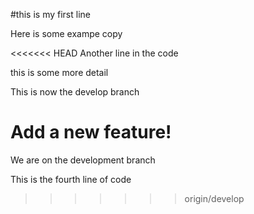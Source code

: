 #this is my first line

Here is some exampe copy

<<<<<<< HEAD
Another line in the code

this is some more detail

This is now the develop branch

Add a new feature!
=======
We are on the development branch

This is the fourth line of code
>>>>>>> origin/develop
